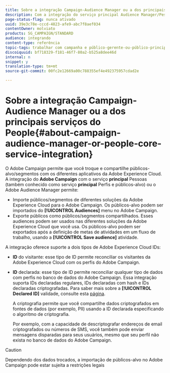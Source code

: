 ```yaml
---
title: Sobre a integração Campaign-Audience Manager ou a dos principais serviços do People
description: Com a integração do serviço principal Audience Manager/Pessoas, você pode compartilhar públicos-alvo ou segmentos em diferentes soluções da Adobe Experience Cloud.
page-status-flag: nunca ativado
uuid: 39e3c78e-cccd-4823-afe9-abc7f8aef034
contentOwner: molviato
products: SG_CAMPAIGN/STANDARD
audience: integrando
content-type: referência
topic-tags: trabalhar com campanha e público-gerente-ou-público-principal-serviço
discoiquuid: bf718329-f181-46f7-80a2-b525a8dee46d
internal: n
snippet: y
translation-type: tm+mt
source-git-commit: 00fc2e12669a00c788355ef4e492375957cdad2e

---
```



# Sobre a integração Campaign-Audience Manager ou a dos principais serviços do People{#about-campaign-audience-manager-or-people-core-service-integration}

O Adobe Campaign permite que você troque e compartilhe públicos-alvo/segmentos com os diferentes aplicativos da Adobe Experience Cloud. A integração do **Adobe Campaign** com o serviço **principal** Pessoas (também conhecido como serviço **principal** Perfis e públicos-alvo) ou o Adobe Audience Manager permite:

* Importe públicos/segmentos de diferentes soluções da Adobe Experience Cloud para o Adobe Campaign. Os públicos-alvo podem ser importados do **[!UICONTROL Audiences]** menu no Adobe Campaign.
* Exporte públicos como públicos/segmentos compartilhados. Esses audiences podem ser usados nas 
								diferentes soluções da Adobe Experience Cloud que você usa. Os públicos-alvo podem ser exportados após a definição de metas de atividades em um fluxo de trabalho, usando a **[!UICONTROL Save audience]** atividade.

A integração oferece suporte a dois tipos de Adobe Experience Cloud IDs:

* **ID** do visitante: esse tipo de ID permite reconciliar os visitantes da Adobe Experience Cloud com os perfis do Adobe Campaign.
* **ID** declarada: esse tipo de ID permite reconciliar qualquer tipo de dados com perfis no banco de dados do Adobe Campaign. Essa integração suporta IDs declaradas regulares, IDs declaradas com hash e IDs declaradas criptografadas. Para saber mais sobre a **[!UICONTROL Declared ID]** validade, consulte esta [página](../../integrating/using/provisioning-and-configuring-integration-with-audience-manager-or-people-core-service.md).

   A criptografia permite que você compartilhe dados criptografados em fontes de dados (por exemplo, PII) usando a ID declarada especificando o algoritmo de criptografia.

   Por exemplo, com a capacidade de descriptografar endereços de email criptografados ou números de SMS, você também pode enviar mensagens disparadas para seus usuários, mesmo que seu perfil não exista no banco de dados do Adobe Campaign.

>[!CAUTION]
>
>Dependendo dos dados trocados, a importação de públicos-alvo no Adobe Campaign pode estar sujeita a restrições legais

